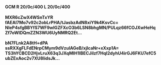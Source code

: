 #### GCM R 20/0c/400 L 20/0c/400
**MXR6cZwX4WSnTxYR**<br/>**fAEAl7Mo7v92c2obLrPHA/tJasbzAdN8xiY9k4KsvCc=**<br/>**NleP4sfgBBYfS7WF9wlGZFXcO3b6LSN8bhgMN/PULqz66fCOJXwHeHqZf7oWIDQmZZN3WU6UyNMRQ2Et...**<br/><br/>
**bN7FLnk2A8tH+dPA**<br/>**ssRXXgFLFdENrpCMym9dVzuIAGeB/xjIcaNr+xXxp1A=**<br/>**TS3hYCBCD2HjvLruX63q3JXqMlH1IBECJilzf7HqI2dyhU4irGJ6FKU7efC5ubZExAoc2v7XU8lidsJk...**